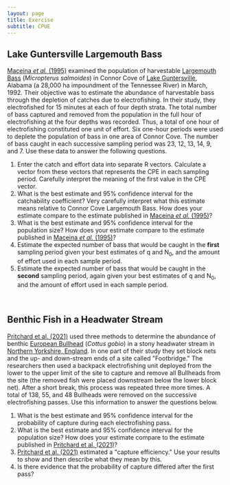 ```yaml
---
layout: page
title: Exercise
subtitle: CPUE
---
```


## Lake Guntersville Largemouth Bass

[Maceina *et al.* (1995)](https://www.researchgate.net/profile/Michael_Maceina/publication/233240780_Estimating_Harvestable_Largemouth_Bass_Abundance_in_a_Reservoir_with_an_Electrofishing_Catch_Depletion_Technique/links/54f3431a0cf24eb8794c2aae.pdf) examined the population of harvestable [Largemouth Bass](https://en.wikipedia.org/wiki/Largemouth_bass) (*Micropterus salmoides*) in Connor Cove of [Lake Guntersville](https://en.wikipedia.org/wiki/Guntersville_Lake), Alabama (a 28,000 ha impoundment of the Tennessee River) in March, 1992. Their objective was to estimate the abundance of harvestable bass through the depletion of catches due to electrofishing. In their study, they electrofished for 15 minutes at each of four depth strata. The total number of bass captured and removed from the population in the full hour of electrofishing at the four depths was recorded. Thus, a total of one hour of electrofishing constituted one unit of effort. Six one-hour periods were used to deplete the population of bass in one area of Connor Cove. The number of bass caught in each successive sampling period was 23, 12, 13, 14, 9, and 7. Use these data to answer the following questions.

1. Enter the catch and effort data into separate R vectors. Calculate a vector from these vectors that represents the CPE in each sampling period. Carefully interpret the meaning of the first value in the CPE vector.
1. What is the best estimate and 95% confidence interval for the catchability coefficient? Very carefully interpret what this estimate means relative to Connor Cove Largemouth Bass.  How does your estimate compare to the estimate published in [Maceina *et al.* (1995)](https://www.researchgate.net/profile/Michael_Maceina/publication/233240780_Estimating_Harvestable_Largemouth_Bass_Abundance_in_a_Reservoir_with_an_Electrofishing_Catch_Depletion_Technique/links/54f3431a0cf24eb8794c2aae.pdf)?
1. What is the best estimate and 95% confidence interval for the population size? How does your estimate compare to the estimate published in [Maceina *et al.* (1995)](https://www.researchgate.net/profile/Michael_Maceina/publication/233240780_Estimating_Harvestable_Largemouth_Bass_Abundance_in_a_Reservoir_with_an_Electrofishing_Catch_Depletion_Technique/links/54f3431a0cf24eb8794c2aae.pdf)?
1. Estimate the expected number of bass that would be caught in the **first** sampling period given your best estimates of q and N<sub>0</sub>, and the amount of effort used in each sample period.
1. Estimate the expected number of bass that would be caught in the **second** sampling period, again given your best estimates of q and N<sub>0</sub>, and the amount of effort used in each sample period.

&nbsp;

## Benthic Fish in a Headwater Stream
[Pritchard et al. (2021)](https://besjournals.onlinelibrary.wiley.com/doi/pdf/10.1002/2688-8319.12111) used three methods to determine the abundance of benthic [European Bullhead](https://en.wikipedia.org/wiki/European_bullhead) (*Cottus gobio*) in a stony headwater stream in [Northern Yorkshire, England](https://en.wikipedia.org/wiki/North_Yorkshire). In one part of their study they set block nets and the up- and down-stream ends of a site called "Footbridge." The researchers then used a backpack electrofishing unit deployed from the lower to the upper limit of the site to capture and remove all Bullheads from the site (the removed fish were placed downstream below the lower block net). After a short break, this process was repeated three more times. A total of 138, 55, and 48 Bullheads were removed on the successive electrofishing passes. Use this information to answer the questions below.

1. What is the best estimate and 95% confidence interval for the probability of capture during each electrofishing pass.
1. What is the best estimate and 95% confidence interval for the population size? How does your estimate compare to the estimate published in [Pritchard et al. (2021)](https://besjournals.onlinelibrary.wiley.com/doi/pdf/10.1002/2688-8319.12111)?
1. [Pritchard et al. (2021)](https://besjournals.onlinelibrary.wiley.com/doi/pdf/10.1002/2688-8319.12111) estimated a "capture efficiency." Use your results to show and then describe what they mean by this.
1. Is there evidence that the probability of capture differed after the first pass?
